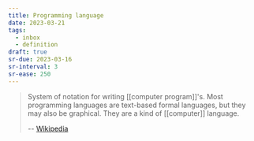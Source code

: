 ```yaml
---
title: Programming language
date: 2023-03-21
tags:
  - inbox
  - definition
draft: true
sr-due: 2023-03-16
sr-interval: 3
sr-ease: 250
---
```


> System of notation for writing [[computer program]]'s. Most programming
> languages are text-based formal languages, but they may also be graphical.
> They are a kind of [[computer]] language.
>
> -- [Wikipedia](https://en.wikipedia.org/wiki/Programming_language)
